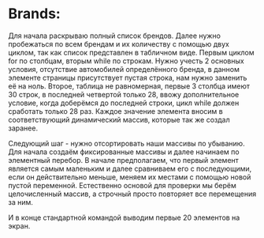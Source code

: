 # Brands:
Для начала раскрываю полный список брендов. Далее нужно пробежаться по всем брендам и их количеству с помощью двух циклом, так как список представлен в табличном виде.
Первым циклом for по столбцам, вторым while по строкам. 
Нужно учесть 2 основных условия, отсутствие автомобилей определённого бренда, в данном элементе страницы присутствует пустая строка, нам нужно заменить её на ноль.
Второе, таблица не равномерная, первые 3 столбца имеют 30 строк, в последней четвертой только 28, ввожу дополнительное условие, когда доберёмся до последней строки, цикл while
должен сработать только 28 раз.
Каждое значение элемента вносим в соответствующий динамический массив, которые так же создал заранее.

Следующий шаг - нужно отсортировать наши массивы по убыванию.
Для начала создаём фиксированные массивы и далее начинаем по элементный перебор. В начале предполагаем, что первый элемент является самым маленьким и далее сравниваем его с
последующими, если он действительно меньше, меняем их местами с помощью новой пустой переменной. Естественно основой для проверки мы берём целочисленный массив, а строчный
просто повторяет все перемещения за ним.

И в конце стандартной командой выводим первые 20 элементов на экран.
